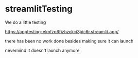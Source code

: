 # streamlitTesting
 
We do a little testing

https://apptesting-eknfzp6fizhzckci3jdc6r.streamlit.app/

there has been no work done besides making sure it can launch

nevermind it doesn't launch anymore
